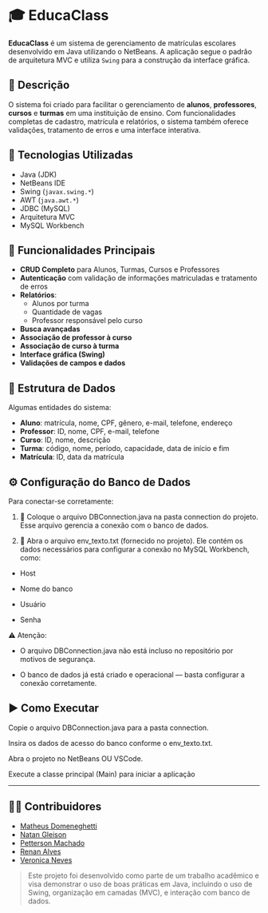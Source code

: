 # 🎓 EducaClass

**EducaClass** é um sistema de gerenciamento de matrículas escolares desenvolvido em Java utilizando o NetBeans. A aplicação segue o padrão de arquitetura MVC e utiliza `Swing` para a construção da interface gráfica.

## 📌 Descrição

O sistema foi criado para facilitar o gerenciamento de **alunos**, **professores**, **cursos** e **turmas** em uma instituição de ensino. Com funcionalidades completas de cadastro, matrícula e relatórios, o sistema também oferece validações, tratamento de erros e uma interface interativa.

## 🚀 Tecnologias Utilizadas

- Java (JDK)
- NetBeans IDE
- Swing (`javax.swing.*`)
- AWT (`java.awt.*`)
- JDBC (MySQL)
- Arquitetura MVC
- MySQL Workbench

## 🧩 Funcionalidades Principais

- **CRUD Completo** para Alunos, Turmas, Cursos e Professores
- **Autenticação** com validação de informações matriculadas e tratamento de erros
- **Relatórios**:
  - Alunos por turma
  - Quantidade de vagas
  - Professor responsável pelo curso
- **Busca avançadas**
- **Associação de professor à curso**
- **Associação de curso à turma**
- **Interface gráfica (Swing)**
- **Validações de campos e dados**

## 📂 Estrutura de Dados

Algumas entidades do sistema:

- **Aluno**: matrícula, nome, CPF, gênero, e-mail, telefone, endereço  
- **Professor**: ID, nome, CPF, e-mail, telefone  
- **Curso**: ID, nome, descrição  
- **Turma**: código, nome, período, capacidade, data de início e fim  
- **Matrícula**: ID, data da matrícula

## ⚙️ Configuração do Banco de Dados

Para conectar-se corretamente:

1. 🔄 Coloque o arquivo DBConnection.java na pasta connection do projeto.
Esse arquivo gerencia a conexão com o banco de dados.

2. 📝 Abra o arquivo env_texto.txt (fornecido no projeto).
Ele contém os dados necessários para configurar a conexão no MySQL Workbench, como:

- Host

- Nome do banco

- Usuário

- Senha

⚠️ Atenção:

- O arquivo DBConnection.java não está incluso no repositório por motivos de segurança.

- O banco de dados já está criado e operacional — basta configurar a conexão corretamente.

## ▶️ Como Executar
Copie o arquivo DBConnection.java para a pasta connection.

Insira os dados de acesso do banco conforme o env_texto.txt.

Abra o projeto no NetBeans OU VSCode.

Execute a classe principal (Main) para iniciar a aplicação

---

## 🧑‍💻 Contribuidores

- [Matheus Domeneghetti](https://github.com/Sarito333)
- [Natan Gleison](https://github.com/Natan-gleison)
- [Petterson Machado](https://github.com/pettzin)
- [Renan Alves](https://github.com/Renan01032) 
- [Veronica Neves](https://github.com/VeehNB)

> Este projeto foi desenvolvido como parte de um trabalho acadêmico e visa demonstrar o uso de boas práticas em Java, incluindo o uso de Swing, organização em camadas (MVC), e interação com banco de dados.
